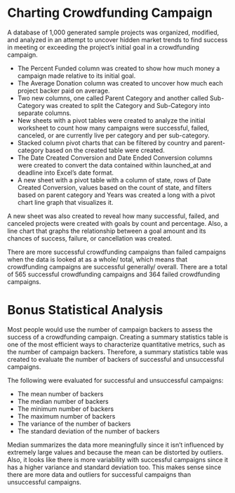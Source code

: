 # Charting Crowdfunding Campaign

A database of 1,000 generated sample projects was organized, modified, and analyzed in an attempt to uncover hidden market trends to find success in meeting or exceeding the project’s initial goal in a crowdfunding campaign. 

*	The Percent Funded column was created to show how much money a campaign made relative to its initial goal.
*	The Average Donation column was created to uncover how much each project backer paid on average.
*	Two new columns, one called Parent Category and another called Sub-Category was created to split the Category and Sub-Category into separate columns.
*	New sheets with a pivot tables were created to analyze the initial worksheet to count how many campaigns were successful, failed, canceled, or are currently live per category and per sub-category. 
*	Stacked column pivot charts that can be filtered by country and parent-category based on the created table were created.
*	The Date Created Conversion and Date Ended Conversion columns were created to convert the data contained within launched_at and deadline into Excel’s date format.
*	A new sheet with a pivot table with a column of state, rows of Date Created Conversion, values based on the count of state, and filters based on parent category and Years was created a long with a pivot chart line graph that visualizes it.

A new sheet was also created to reveal how many successful, failed, and canceled projects were created with goals by count and percentage. Also, a line chart that graphs the relationship between a goal amount and its chances of success, failure, or cancellation was created.



There are more successful crowdfunding campaigns than failed campaigns when the data is looked at as a whole/ total, which means that crowdfunding campaigns are successful generally/ overall. There are a total of 565 successful crowdfunding campaigns and 364 failed crowdfunding campaigns.


# Bonus Statistical Analysis

Most people would use the number of campaign backers to assess the success of a crowdfunding campaign. Creating a summary statistics table is one of the most efficient ways to characterize quantitative metrics, such as the number of campaign backers. Therefore, a summary statistics table was created to evaluate the number of backers of successful and unsuccessful campaigns.

The following were evaluated for successful and unsuccessful campaigns:
*	The mean number of backers
*	The median number of backers
*	The minimum number of backers
*	The maximum number of backers
*	The variance of the number of backers
*	The standard deviation of the number of backers



Median summarizes the data more meaningfully since it isn’t influenced by extremely large values and because the mean can be distorted by outliers. Also, it looks like there is more variability with successful campaigns since it has a higher variance and standard deviation too. This makes sense since there are more data and outliers for successful campaigns than unsuccessful campaigns.
